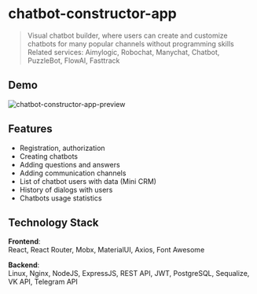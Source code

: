 # chatbot-constructor-app

> Visual chatbot builder, where users can create and customize chatbots for many popular channels without programming skills 
> Related services: Aimylogic, Robochat, Manychat, Chatbot, PuzzleBot, FlowAI, Fasttrack

## Demo
<!-- [TODO] Vercel, Netlify, Heroku -->
![chatbot-constructor-app-preview]()

## Features
- Registration, authorization
- Creating chatbots
- Adding questions and answers
- Adding communication channels
- List of chatbot users with data (Mini CRM)
- History of dialogs with users
- Chatbots usage statistics

## Technology Stack
**Frontend**:  
React, React Router, Mobx, MaterialUI, Axios, Font Awesome

**Backend**:  
Linux, Nginx, NodeJS, ExpressJS, REST API, JWT, PostgreSQL, Sequalize, VK API, Telegram API

<!-- ## Architecture -->

<!-- ## Installation -->
